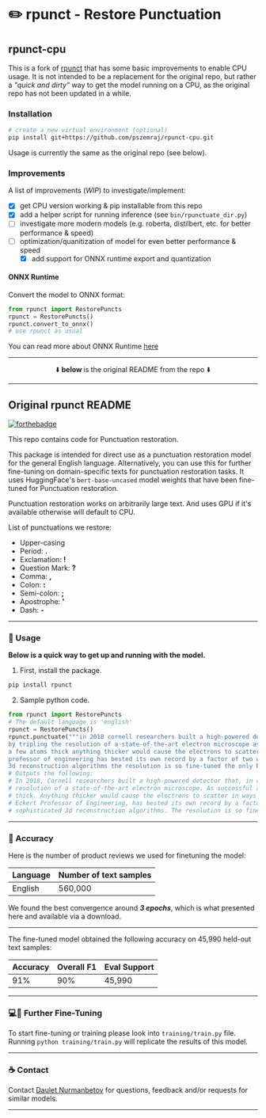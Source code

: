# ✏️ rpunct - Restore Punctuation

## rpunct-cpu

This is a fork of [rpunct](https://github.com/Felflare/rpunct) that has some basic improvements to enable CPU usage. It is not intended to be a replacement for the original repo, but rather a _"quick and dirty"_ way to get the model running on a CPU, as the original repo has not been updated in a while.

### Installation

```bash
# create a new virtual environment (optional)
pip install git+https://github.com/pszemraj/rpunct-cpu.git
```

Usage is currently the same as the original repo (see below).

### Improvements

A list of improvements (_WIP_) to investigate/implement:

- [x] get CPU version working & pip installable from this repo
- [x] add a helper script for running inference (see `bin/rpunctuate_dir.py`)
- [ ] investigate more modern models (e.g. roberta, distilbert, etc. for better performance & speed)
- [ ] optimization/quanitization of model for even better performance & speed
  - [x] add support for ONNX runtime export and quantization

#### ONNX Runtime

Convert the model to ONNX format:

```python
from rpunct import RestorePuncts
rpunct = RestorePuncts()
rpunct.convert_to_onnx()
# use rpunct as usual
```

You can read more about ONNX Runtime [here](https://simpletransformers.ai/docs/tips-and-tricks/#onnx-support-beta)

---

<center> ⬇️ <strong> below </strong> is the original README from the repo ⬇️ </center>

---

## Original rpunct README

[![forthebadge](https://forthebadge.com/images/badges/made-with-crayons.svg)]()

This repo contains code for Punctuation restoration.

This package is intended for direct use as a punctuation restoration model for the general English language. Alternatively, you can use this for further fine-tuning on domain-specific texts for punctuation restoration tasks.
It uses HuggingFace's `bert-base-uncased` model weights that have been fine-tuned for Punctuation restoration.

Punctuation restoration works on arbitrarily large text.
And uses GPU if it's available otherwise will default to CPU.

List of punctuations we restore:

- Upper-casing
- Period: **.**
- Exclamation: **!**
- Question Mark: **?**
- Comma:  **,**
- Colon:  **:**
- Semi-colon: **;**
- Apostrophe: **'**
- Dash: **-**

---------------------------

### 🚀 Usage

**Below is a quick way to get up and running with the model.**

1. First, install the package.

```bash
pip install rpunct
```

2. Sample python code.

```python
from rpunct import RestorePuncts
# The default language is 'english'
rpunct = RestorePuncts()
rpunct.punctuate("""in 2018 cornell researchers built a high-powered detector that in combination with an algorithm-driven process called ptychography set a world record
by tripling the resolution of a state-of-the-art electron microscope as successful as it was that approach had a weakness it only worked with ultrathin samples that were
a few atoms thick anything thicker would cause the electrons to scatter in ways that could not be disentangled now a team again led by david muller the samuel b eckert
professor of engineering has bested its own record by a factor of two with an electron microscope pixel array detector empad that incorporates even more sophisticated
3d reconstruction algorithms the resolution is so fine-tuned the only blurring that remains is the thermal jiggling of the atoms themselves""")
# Outputs the following:
# In 2018, Cornell researchers built a high-powered detector that, in combination with an algorithm-driven process called Ptychography, set a world record by tripling the
# resolution of a state-of-the-art electron microscope. As successful as it was, that approach had a weakness. It only worked with ultrathin samples that were a few atoms
# thick. Anything thicker would cause the electrons to scatter in ways that could not be disentangled. Now, a team again led by David Muller, the Samuel B.
# Eckert Professor of Engineering, has bested its own record by a factor of two with an Electron microscope pixel array detector empad that incorporates even more
# sophisticated 3d reconstruction algorithms. The resolution is so fine-tuned the only blurring that remains is the thermal jiggling of the atoms themselves.
```

-----------------------------------------------

### 🎯 Accuracy

Here is the number of product reviews we used for finetuning the model:

| Language | Number of text samples|
| -------- | ----------------- |
| English  | 560,000           |

We found the best convergence around _**3 epochs**_, which is what presented here and available via a download.

-----------------------------------------------
The fine-tuned model obtained the following accuracy on 45,990 held-out text samples:

| Accuracy | Overall F1 | Eval Support |
| -------- | ---------------------- | ------------------- |
| 91%  | 90%                 | 45,990

-----------------------------------------------

### 💻🎯 Further Fine-Tuning

To start fine-tuning or training please look into `training/train.py` file.
Running `python training/train.py` will replicate the results of this model.

-----------------------------------------------

### ☕ Contact

Contact [Daulet Nurmanbetov](daulet.nurmanbetov@gmail.com) for questions, feedback and/or requests for similar models.

-----------------------------------------------
